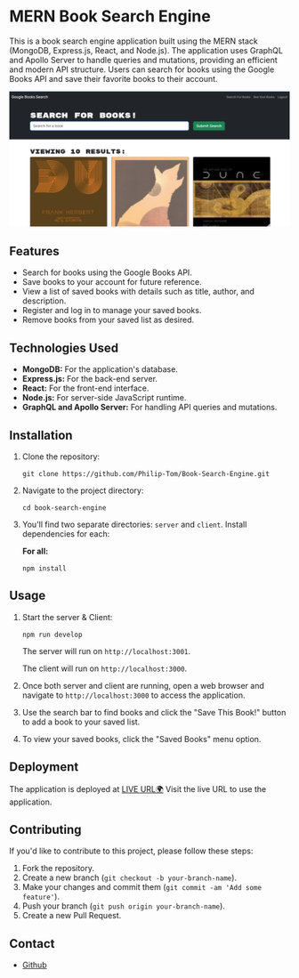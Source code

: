 # MERN Book Search Engine

This is a book search engine application built using the MERN stack (MongoDB, Express.js, React, and Node.js). The application uses GraphQL and Apollo Server to handle queries and mutations, providing an efficient and modern API structure. Users can search for books using the Google Books API and save their favorite books to their account.

![Book Search Engine](./images/ss.png)

## Features

- Search for books using the Google Books API.
- Save books to your account for future reference.
- View a list of saved books with details such as title, author, and description.
- Register and log in to manage your saved books.
- Remove books from your saved list as desired.

## Technologies Used

- **MongoDB:** For the application's database.
- **Express.js:** For the back-end server.
- **React:** For the front-end interface.
- **Node.js:** For server-side JavaScript runtime.
- **GraphQL and Apollo Server:** For handling API queries and mutations.

## Installation

1. Clone the repository:
    ```shell
    git clone https://github.com/Philip-Tom/Book-Search-Engine.git
    ```

2. Navigate to the project directory:
    ```shell
    cd book-search-engine
    ```

3. You'll find two separate directories: `server` and `client`. Install dependencies for each:

    **For all:**
    ```shell
    npm install
    ```

## Usage

1. Start the server & Client:
    ```shell
    npm run develop
    ```

    The server will run on `http://localhost:3001`.

    The client will run on `http://localhost:3000`.

3. Once both server and client are running, open a web browser and navigate to `http://localhost:3000` to access the application.

4. Use the search bar to find books and click the "Save This Book!" button to add a book to your saved list.

5. To view your saved books, click the "Saved Books" menu option.

## Deployment

The application is deployed at [LIVE URL🌍](https://book-search-engine-1-fjko.onrender.com/) Visit the live URL to use the application.

## Contributing

If you'd like to contribute to this project, please follow these steps:

1. Fork the repository.
2. Create a new branch (`git checkout -b your-branch-name`).
3. Make your changes and commit them (`git commit -am 'Add some feature'`).
4. Push your branch (`git push origin your-branch-name`).
5. Create a new Pull Request.


## Contact
- [Github](https://github.com/Philip-Tom/Book-Search-Engine)

